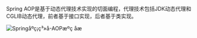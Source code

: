 Spring AOP是基于动态代理技术实现的切面编程，代理技术包括JDK动态代理和CGLIB动态代理，前者基于接口实现，后者基于类实现。

![Springåºç¡ç³»å-AOPæºç åæ](https://www.javazhiyin.com/wp-content/uploads/2018/09/java5-1536470850.jpeg)